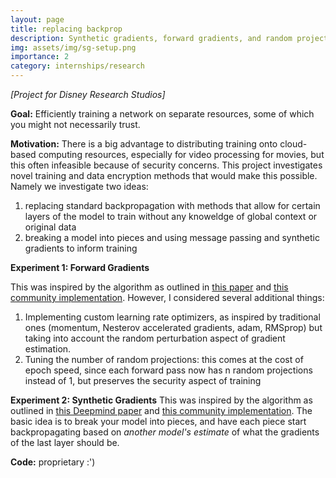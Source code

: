 ```yaml
---
layout: page
title: replacing backprop
description: Synthetic gradients, forward gradients, and random projections for distributed training
img: assets/img/sg-setup.png
importance: 2
category: internships/research
---
```

*[Project for Disney Research Studios]*

**Goal:** Efficiently training a network on separate resources, some of which you might not necessarily trust. 

**Motivation:** There is a big advantage to distributing training onto cloud-based computing resources, especially for video processing for movies, but this often infeasible because of security concerns. This project investigates novel training and data encryption methods that would make this possible. Namely we investigate two ideas: 
1. replacing standard backpropagation with methods that allow for certain layers of the model to train without any knoweldge of global context or original data
2. breaking a model into pieces and using message passing and synthetic gradients to inform training

<!-- **TLDR:** Writing custom classes and methods in Pytorch for model training alternatives. -->

**Experiment 1: Forward Gradients**

This was inspired by the algorithm as outlined in <a href="https://arxiv.org/abs/2202.08587">this paper</a> and <a href="https://github.com/orobix/fwdgrad">this community implementation</a>. However, I considered several additional things:
1. Implementing custom learning rate optimizers, as inspired by traditional ones (momentum, Nesterov accelerated gradients, adam, RMSprop) but taking into account the random perturbation aspect of gradient estimation.
2. Tuning the number of random projections: this comes at the cost of epoch speed, since each forward pass now has n random projections instead of 1, but preserves the security aspect of training

**Experiment 2: Synthetic Gradients**
This was inspired by the algorithm as outlined in <a href="https://arxiv.org/abs/1608.05343">this Deepmind paper</a> and <a href="https://github.com/koz4k/dni-pytorch">this community implementation</a>. The basic idea is to break your model into pieces, and have each piece start backpropagating based on *another model's estimate* of what the gradients of the last layer should be.

**Code:** proprietary :')
